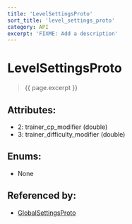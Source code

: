 ```yaml
---
title: 'LevelSettingsProto'
sort_title: 'level_settings_proto'
category: API
excerpt: 'FIXME: Add a description'
---
```


[comment]: <> (THIS PART IS GENERATED - AKA DON'T EDIT THIS PART MANUALLY)

# LevelSettingsProto

> {{ page.excerpt }}

## Attributes:

- 2: trainer_cp_modifier (double)
- 3: trainer_difficulty_modifier (double)

## Enums:

- None

## Referenced by:

- [GlobalSettingsProto](../GlobalSettingsProto/)

[comment]: <> (YOU CAN EDIT AFTER THIS)
